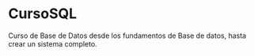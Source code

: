 # CursoSQL
Curso de Base de Datos desde los fundamentos de Base de datos, hasta crear un sistema completo.
